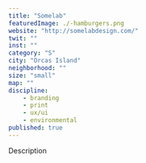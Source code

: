 ```yaml
---
title: "Somelab"
featuredImage: ./-hamburgers.png
website: "http://somelabdesign.com/"
twit: ""
inst: ""
category: "S"
city: "Orcas Island"
neighborhood: ""
size: "small"
map: ""
discipline:
    - branding
    - print
    - ux/ui
    - environmental
published: true
---
```


Description
